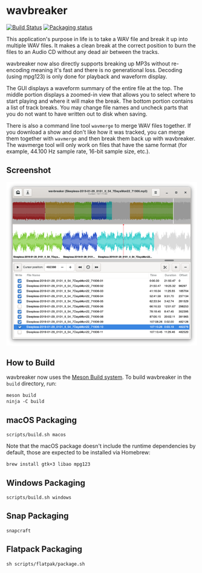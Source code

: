 wavbreaker
==========

[![Build Status](https://travis-ci.org/thp/wavbreaker.svg?branch=master)](https://travis-ci.org/thp/wavbreaker)
[![Packaging status](https://repology.org/badge/tiny-repos/wavbreaker.svg)](https://repology.org/project/wavbreaker/versions)

This application's purpose in life is to take a WAV file and break it up
into multiple WAV files. It makes a clean break at the correct position
to burn the files to an Audio CD without any dead air between the tracks.

wavbreaker now also directly supports breaking up MP3s without re-encoding
meaning it's fast and there is no generational loss. Decoding (using mpg123)
is only done for playback and waveform display.

The GUI displays a waveform summary of the entire file at the top. The middle
portion displays a zoomed-in view that allows you to select where to start
playing and where it will make the break. The bottom portion contains a list
of track breaks. You may change file names and uncheck parts that you do not
want to have written out to disk when saving.

There is also a command line tool `wavmerge` to merge WAV files together.
If you download a show and don't like how it was tracked, you can merge them
together with `wavmerge` and then break them back up with wavbreaker. The
wavmerge tool will only work on files that have the same format (for example,
44.100 Hz sample rate, 16-bit sample size, etc.).


Screenshot
----------

![Main Window](data/screenshot.png)


How to Build
------------

wavbreaker now uses the [Meson Build system](https://mesonbuild.com/). To
build wavbreaker in the `build` directory, run:

    meson build
    ninja -C build


macOS Packaging
---------------

    scripts/build.sh macos

Note that the macOS package doesn't include the runtime dependencies by
default, those are expected to be installed via Homebrew:

    brew install gtk+3 libao mpg123


Windows Packaging
-----------------

    scripts/build.sh windows


Snap Packaging
--------------

    snapcraft


Flatpack Packaging
------------------

    sh scripts/flatpak/package.sh
